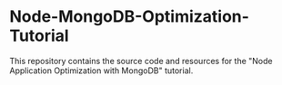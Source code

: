# Node-MongoDB-Optimization-Tutorial
This repository contains the source code and resources for the "Node Application Optimization with MongoDB" tutorial. 

